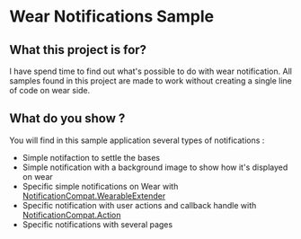 # Wear Notifications Sample

## What this project is for?

I have spend time to find out what's possible to do with wear notification.
All samples found in this project are made to work without creating a single line of code on wear side.

## What do you show ?

You will find in this sample application several types of notifications :

* Simple notifaction to settle the bases
* Simple notification with a background image to show how it's displayed on wear
* Specific simple notifications on Wear with [NotificationCompat.WearableExtender](http://developer.android.com/reference/android/support/v4/app/NotificationCompat.WearableExtender.html)
* Specific notification with user actions and callback handle with [NotificationCompat.Action](http://developer.android.com/reference/android/support/v4/app/NotificationCompat.Action.html)
* Specific notifications with several pages

